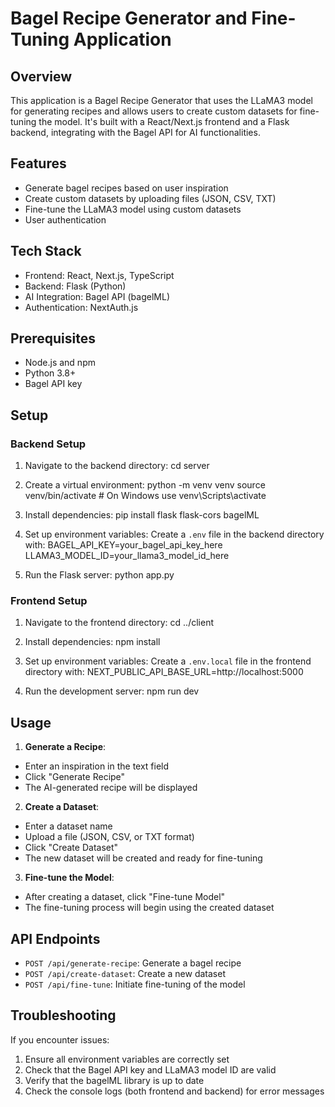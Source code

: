 # Bagel Recipe Generator and Fine-Tuning Application

## Overview
This application is a Bagel Recipe Generator that uses the LLaMA3 model for generating recipes and allows users to create custom datasets for fine-tuning the model. It's built with a React/Next.js frontend and a Flask backend, integrating with the Bagel API for AI functionalities.

## Features
- Generate bagel recipes based on user inspiration
- Create custom datasets by uploading files (JSON, CSV, TXT)
- Fine-tune the LLaMA3 model using custom datasets
- User authentication

## Tech Stack
- Frontend: React, Next.js, TypeScript
- Backend: Flask (Python)
- AI Integration: Bagel API (bagelML)
- Authentication: NextAuth.js

## Prerequisites
- Node.js and npm
- Python 3.8+
- Bagel API key

## Setup

### Backend Setup
1. Navigate to the backend directory:
cd server

2. Create a virtual environment:
python -m venv venv
source venv/bin/activate  # On Windows use venv\Scripts\activate

3. Install dependencies:
pip install flask flask-cors bagelML

4. Set up environment variables:
Create a `.env` file in the backend directory with:
BAGEL_API_KEY=your_bagel_api_key_here
LLAMA3_MODEL_ID=your_llama3_model_id_here

5. Run the Flask server:
python app.py

### Frontend Setup
1. Navigate to the frontend directory:
cd ../client

2. Install dependencies:
npm install

3. Set up environment variables:
Create a `.env.local` file in the frontend directory with:
NEXT_PUBLIC_API_BASE_URL=http://localhost:5000

4. Run the development server:
npm run dev

## Usage

1. **Generate a Recipe**:
- Enter an inspiration in the text field
- Click "Generate Recipe"
- The AI-generated recipe will be displayed

2. **Create a Dataset**:
- Enter a dataset name
- Upload a file (JSON, CSV, or TXT format)
- Click "Create Dataset"
- The new dataset will be created and ready for fine-tuning

3. **Fine-tune the Model**:
- After creating a dataset, click "Fine-tune Model"
- The fine-tuning process will begin using the created dataset

## API Endpoints

- `POST /api/generate-recipe`: Generate a bagel recipe
- `POST /api/create-dataset`: Create a new dataset
- `POST /api/fine-tune`: Initiate fine-tuning of the model

## Troubleshooting

If you encounter issues:
1. Ensure all environment variables are correctly set
2. Check that the Bagel API key and LLaMA3 model ID are valid
3. Verify that the bagelML library is up to date
4. Check the console logs (both frontend and backend) for error messages